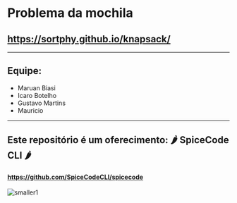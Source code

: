# Problema da mochila
## https://sortphy.github.io/knapsack/

-------

## Equipe:
- Maruan Biasi
- Icaro Botelho
- Gustavo Martins
- Mauricio

-------

## Este repositório é um oferecimento: 🌶️ SpiceCode CLI 🌶️
#### https://github.com/SpiceCodeCLI/spicecode
![smaller1](https://github.com/user-attachments/assets/c591fc98-4099-4e11-909a-4b1798698252)
